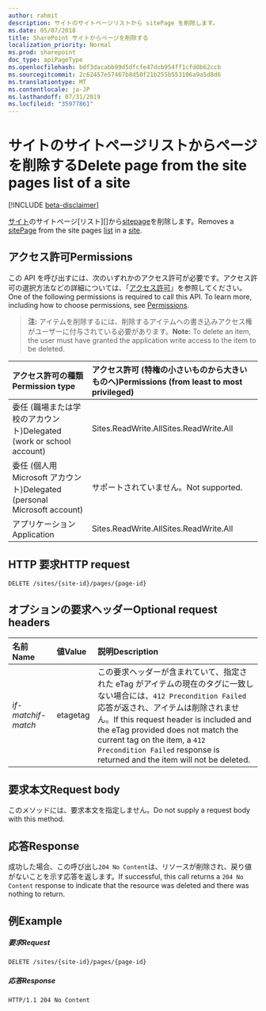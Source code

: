 ```yaml
---
author: rahmit
description: サイトのサイトページリストから sitePage を削除します。
ms.date: 05/07/2018
title: SharePoint サイトからページを削除する
localization_priority: Normal
ms.prod: sharepoint
doc_type: apiPageType
ms.openlocfilehash: bdf3dacabb99d5dfcfe47dcb954ff1cfd0b62ccb
ms.sourcegitcommit: 2c62457e57467b8d50f21b255b553106a9a5d8d6
ms.translationtype: MT
ms.contentlocale: ja-JP
ms.lasthandoff: 07/31/2019
ms.locfileid: "35977861"
---
```

# <a name="delete-page-from-the-site-pages-list-of-a-site"></a><span data-ttu-id="7131b-103">サイトのサイトページリストからページを削除する</span><span class="sxs-lookup"><span data-stu-id="7131b-103">Delete page from the site pages list of a site</span></span>

[!INCLUDE [beta-disclaimer](../../includes/beta-disclaimer.md)]

<span data-ttu-id="7131b-104">[サイト][]のサイトページ[リスト][]から[sitepage][]を削除します。</span><span class="sxs-lookup"><span data-stu-id="7131b-104">Removes a [sitePage][] from the site pages [list][] in a [site][].</span></span>

[sitePage]: ../resources/sitepage.md
[list]: ../resources/list.md
[サイト]: ../resources/site.md
[site]: ../resources/site.md

## <a name="permissions"></a><span data-ttu-id="7131b-108">アクセス許可</span><span class="sxs-lookup"><span data-stu-id="7131b-108">Permissions</span></span>

<span data-ttu-id="7131b-p101">この API を呼び出すには、次のいずれかのアクセス許可が必要です。アクセス許可の選択方法などの詳細については、「[アクセス許可](/graph/permissions-reference)」を参照してください。</span><span class="sxs-lookup"><span data-stu-id="7131b-p101">One of the following permissions is required to call this API. To learn more, including how to choose permissions, see [Permissions](/graph/permissions-reference).</span></span>

><span data-ttu-id="7131b-111">**注:** アイテムを削除するには、削除するアイテムへの書き込みアクセス権がユーザーに付与されている必要があります。</span><span class="sxs-lookup"><span data-stu-id="7131b-111">**Note:** To delete an item, the user must have granted the application write access to the item to be deleted.</span></span>

|<span data-ttu-id="7131b-112">アクセス許可の種類</span><span class="sxs-lookup"><span data-stu-id="7131b-112">Permission type</span></span>      | <span data-ttu-id="7131b-113">アクセス許可 (特権の小さいものから大きいものへ)</span><span class="sxs-lookup"><span data-stu-id="7131b-113">Permissions (from least to most privileged)</span></span>              |
|:--------------------|:---------------------------------------------------------|
|<span data-ttu-id="7131b-114">委任 (職場または学校のアカウント)</span><span class="sxs-lookup"><span data-stu-id="7131b-114">Delegated (work or school account)</span></span> | <span data-ttu-id="7131b-115">Sites.ReadWrite.All</span><span class="sxs-lookup"><span data-stu-id="7131b-115">Sites.ReadWrite.All</span></span>    |
|<span data-ttu-id="7131b-116">委任 (個人用 Microsoft アカウント)</span><span class="sxs-lookup"><span data-stu-id="7131b-116">Delegated (personal Microsoft account)</span></span> | <span data-ttu-id="7131b-117">サポートされていません。</span><span class="sxs-lookup"><span data-stu-id="7131b-117">Not supported.</span></span>    |
|<span data-ttu-id="7131b-118">アプリケーション</span><span class="sxs-lookup"><span data-stu-id="7131b-118">Application</span></span> | <span data-ttu-id="7131b-119">Sites.ReadWrite.All</span><span class="sxs-lookup"><span data-stu-id="7131b-119">Sites.ReadWrite.All</span></span> |

## <a name="http-request"></a><span data-ttu-id="7131b-120">HTTP 要求</span><span class="sxs-lookup"><span data-stu-id="7131b-120">HTTP request</span></span>

<!-- { "blockType": "ignored" } -->

```http
DELETE /sites/{site-id}/pages/{page-id}
```

## <a name="optional-request-headers"></a><span data-ttu-id="7131b-121">オプションの要求ヘッダー</span><span class="sxs-lookup"><span data-stu-id="7131b-121">Optional request headers</span></span>

| <span data-ttu-id="7131b-122">名前</span><span class="sxs-lookup"><span data-stu-id="7131b-122">Name</span></span>       | <span data-ttu-id="7131b-123">値</span><span class="sxs-lookup"><span data-stu-id="7131b-123">Value</span></span> | <span data-ttu-id="7131b-124">説明</span><span class="sxs-lookup"><span data-stu-id="7131b-124">Description</span></span>
|:-----------|:------|:--------------------------------------------------------
| <span data-ttu-id="7131b-125">_if-match_</span><span class="sxs-lookup"><span data-stu-id="7131b-125">_if-match_</span></span> | <span data-ttu-id="7131b-126">etag</span><span class="sxs-lookup"><span data-stu-id="7131b-126">etag</span></span>  | <span data-ttu-id="7131b-127">この要求ヘッダーが含まれていて、指定された eTag がアイテムの現在のタグに一致しない場合には、`412 Precondition Failed` 応答が返され、アイテムは削除されません。</span><span class="sxs-lookup"><span data-stu-id="7131b-127">If this request header is included and the eTag provided does not match the current tag on the item, a `412 Precondition Failed` response is returned and the item will not be deleted.</span></span>

## <a name="request-body"></a><span data-ttu-id="7131b-128">要求本文</span><span class="sxs-lookup"><span data-stu-id="7131b-128">Request body</span></span>

<span data-ttu-id="7131b-129">このメソッドには、要求本文を指定しません。</span><span class="sxs-lookup"><span data-stu-id="7131b-129">Do not supply a request body with this method.</span></span>
<!-- TODO: should we provide a URL to recover/undelete the file, if one exists? -->

## <a name="response"></a><span data-ttu-id="7131b-130">応答</span><span class="sxs-lookup"><span data-stu-id="7131b-130">Response</span></span>

<span data-ttu-id="7131b-131">成功した場合、この呼び出し`204 No Content`は、リソースが削除され、戻り値がないことを示す応答を返します。</span><span class="sxs-lookup"><span data-stu-id="7131b-131">If successful, this call returns a `204 No Content` response to indicate that the resource was deleted and there was nothing to return.</span></span>

## <a name="example"></a><span data-ttu-id="7131b-132">例</span><span class="sxs-lookup"><span data-stu-id="7131b-132">Example</span></span>

<!-- { "blockType": "request", "name": "delete-page", "scopes": "files.readwrite sites.readwrite.all" } -->

##### <a name="request"></a><span data-ttu-id="7131b-133">要求</span><span class="sxs-lookup"><span data-stu-id="7131b-133">Request</span></span>

```http
DELETE /sites/{site-id}/pages/{page-id}
```
##### <a name="response"></a><span data-ttu-id="7131b-134">応答</span><span class="sxs-lookup"><span data-stu-id="7131b-134">Response</span></span>

<!-- { "blockType": "response" } -->

```http
HTTP/1.1 204 No Content
```

<!--
{
  "type": "#page.annotation",
  "description": "Delete a page in the SitePages list in a site.",
  "keywords": "",
  "section": "documentation",
  "tocPath": "Pages/Delete",
  "suppressions": []
}
-->
